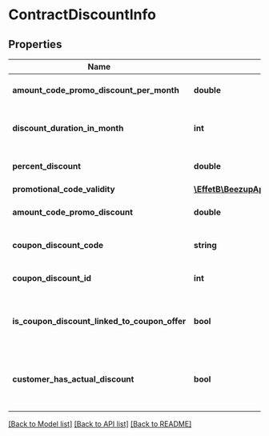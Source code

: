 # ContractDiscountInfo

## Properties
Name | Type | Description | Notes
------------ | ------------- | ------------- | -------------
**amount_code_promo_discount_per_month** | **double** | The amount discounted per month | [optional] 
**discount_duration_in_month** | **int** | Duration of the discount in month | [optional] 
**percent_discount** | **double** | Percentage of the discount | [optional] 
**promotional_code_validity** | [**\EffetB\BeezupApi\Model\PromotionalCodeValidity**](PromotionalCodeValidity.md) |  | [optional] 
**amount_code_promo_discount** | **double** | The discount amount | [optional] 
**coupon_discount_code** | **string** | The discount code | [optional] 
**coupon_discount_id** | **int** | Internal use: The discount id | [optional] 
**is_coupon_discount_linked_to_coupon_offer** | **bool** | Is this discount is related to a coupon offer | [optional] 
**customer_has_actual_discount** | **bool** | Do you have currently a discount on your contract ? | [optional] 

[[Back to Model list]](../README.md#documentation-for-models) [[Back to API list]](../README.md#documentation-for-api-endpoints) [[Back to README]](../README.md)


